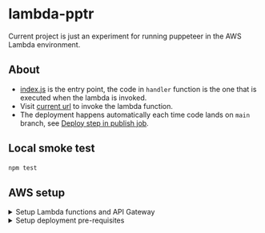 # lambda-pptr

Current project is just an experiment for running puppeteer in the AWS Lambda
environment.

## About

- [index.js](./index.js) is the entry point, the code in `handler` function is the
one that is executed when the lambda is invoked.
- Visit [current url](https://mrwd6adlb9.execute-api.us-west-2.amazonaws.com/default/lambda-pptr-experiment) to invoke the lambda function.
- The deployment happens automatically each time code lands on `main` branch, see [Deploy step in publish job](.github/workflows/publish.yml).

## Local smoke test

```bash
npm test
```

## AWS setup

<details>
 <summary>Setup Lambda functions and API Gateway</summary>

  ### Step 1 - search for lambda
  ![](./docs/setup-lambda/step1-search-for-lambda.png)

  ### Step 2 - click create function
  ![](./docs/setup-lambda/step2-click-create-function.png)

  ### Step 3 - set function name, click create
  ![](./docs/setup-lambda/step3-set-function-name-click-create.png)

  ### Step 4 - add trigger
  ![](./docs/setup-lambda/step4-add-trigger.png)

  ### Step 5 - select API Gateway, click add
  ![](./docs/setup-lambda/step5-api-gateway.png)

  ### Step 6 - open API Gateway
  ![](./docs/setup-lambda/step6-open-api-gateway.png)

  ### Step 7 - API Gateway setup ready
  ![](./docs/setup-lambda/step7-lambda-setup-ready.png)

</details>


<details>
 <summary>Setup deployment pre-requisites</summary>

  ### Step 1 - search for IAM
  ![](./docs/setup-deployment/step1-search-for-iam.png)

  ### Step 2 - click identity provider
  ![](./docs/setup-deployment/step2-click-identity-provider.png)

  ### Step 3 - click add provider
  ![](./docs/setup-deployment/step3-click-add-provider.png)

  ### Step 4 - setup provider
  ![](./docs/setup-deployment/step4-setup-provider.png)

  ### Step 5 - get ARN
  ![](./docs/setup-deployment/step5-get-arn.png)

  ### Step 6 - search for roles
  ![](./docs/setup-deployment/step6-search-for-roles.png)

  ### Step 7 - create new role
  ![](./docs/setup-deployment/step7-create-new-role.png)

  ### Step 8 - create trusted entity
  ![](./docs/setup-deployment/step8-create-trusted-entity.png)

  ### Step 9 - create new policy
  ![](./docs/setup-deployment/step9-create-new-policy.png)

  ### Step 10 - update function code permission
  ![](./docs/setup-deployment/step10-update-function-code-permission.png)

  ### Step 11 - specify ARN
  ![](./docs/setup-deployment/step11-specify-arn.png)

  ### Step 12 - create policy
  ![](./docs/setup-deployment/step12-create-policy.png)

</details>
